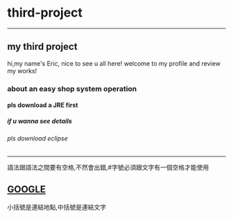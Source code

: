 # third-project

<hr>

## my third project
hi,my name's Eric, nice to see u all here!
welcome to my profile and review my works!
### about an easy shop system operation
#### pls download a JRE first 
##### if u wanna see details
###### pls download eclipse

<hr>
語法跟語法之間要有空格,不然會出錯,#字號必須跟文字有一個空格才能使用

## [GOOGLE](http://www.google.com)
小括號是連結地點,中括號是連結文字


